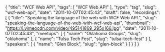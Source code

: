 {
  "title": "WCF Web API",
  "tags": [
    "WCF Web API"
  ],
  "type": "tag",
  "slug": "wcf-web-api",
  "date": "2011-10-07T02:45:43",
  "draft": false,
  "recordings": [
    {
      "title": "Speaking the language of the web with WCF Web API.",
      "slug": "speaking-the-language-of-the-web-with-wcf-web-api",
      "thumbnail": "https://i.vimeocdn.com/video/495141869_295x166.jpg",
      "date": "2011-10-07T02:45:43",
      "meetups": [
        {
          "name": "Oklahoma Groups",
          "slug": "oklahoma"
        },
        {
          "name": "Tulsa Tech Fest",
          "slug": "tulsa-tech-fest"
        }
      ],
      "speakers": [
        {
          "name": "Glen Block",
          "slug": "glen-block"
        }
      ]
    }
  ]
}